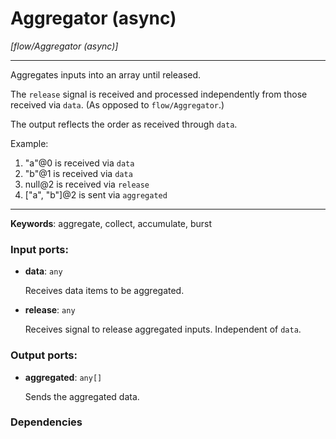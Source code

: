 # Aggregator (async)

_[flow/Aggregator (async)]_

---

Aggregates inputs into an array until released.  
  
The `release` signal is received and processed independently from those received via `data`. (As opposed to `flow/Aggregator`.)  
  
The output reflects the order as received through `data`.   
  
Example:  
1. "a"@0 is received via `data`  
2. "b"@1 is received via `data`  
3. null@2 is received via `release`  
5. ["a", "b"]@2 is sent via `aggregated`  

---

__Keywords__: aggregate, collect, accumulate, burst

### Input ports:

* __data__: ` any `

    Receives data items to be aggregated.


* __release__: ` any `

    Receives signal to release aggregated inputs. Independent of `data`.

### Output ports:

* __aggregated__: ` any[] `

    Sends the aggregated data.

### Dependencies




